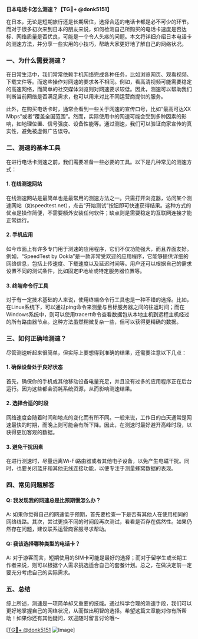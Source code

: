 **日本电话卡怎么测速？【TG💪+ @donk5151】**

在日本，无论是短期旅行还是长期居住，选择合适的电话卡都是必不可少的环节。而对于很多初次来到日本的朋友来说，如何检测自己所购买的电话卡速度是否达标、网络质量是否优良，可能是一个令人头疼的问题。本文将详细介绍日本电话卡的测速方法，并分享一些实用的小技巧，帮助大家更好地了解自己的网络状况。

### 一、为什么需要测速？

在日常生活中，我们常常依赖手机网络完成各种任务，比如浏览网页、观看视频、下载文件等。而这些操作对网速的要求各不相同。例如，看高清视频可能需要稳定的高速网络，而简单的社交媒体浏览则对网速要求较低。因此，测速可以帮助我们判断当前网络是否满足需求，也可以用来对比不同运营商提供的服务。

此外，在购买电话卡时，通常会看到一些关于网速的宣传口号，比如“最高可达XX Mbps”或者“覆盖全国范围”。然而，实际使用中的网速可能会受到多种因素的影响，如地理位置、信号强度、设备性能等。通过测速，我们可以验证商家宣传的真实性，避免被虚假广告误导。

### 二、测速的基本工具

在进行电话卡测速之前，我们需要准备一些必要的工具。以下是几种常见的测速方式：

#### 1. 在线测速网站
在线测速网站是最简单也是最常用的测速方法之一。只需打开浏览器，访问某个测速网站（如speedtest.net），点击“开始测试”按钮即可快速获得结果。这种方式的优点是操作简便，不需要额外安装任何软件；缺点则是需要稳定的互联网连接才能正常运行。

#### 2. 手机应用
如今市面上有许多专门用于测速的应用程序，它们不仅功能强大，而且界面友好。例如，“SpeedTest by Ookla”是一款非常受欢迎的应用程序，它能够提供详细的网络信息，包括上传速度、下载速度以及延迟时间等。用户还可以根据自己的需求设置不同的测试条件，比如固定IP地址或特定服务器位置等。

#### 3. 终端命令行工具
对于有一定技术基础的人来说，使用终端命令行工具也是一种不错的选择。比如，在Linux系统下，可以通过ping命令来测量与目标服务器之间的往返时间；而在Windows系统中，则可以使用tracert命令查看数据包从本地主机到远程主机经过的所有路由器节点。这种方法虽然稍微复杂一些，但可以获得更精确的数据。

### 三、如何正确地测速？

尽管测速听起来很简单，但实际上要想得到准确的结果，还需要注意以下几点：

#### 1. 确保设备处于良好状态
首先，确保你的手机或其他移动设备电量充足，并且没有过多的应用程序正在后台运行。因为这些都会消耗系统资源，从而影响测速结果。

#### 2. 选择合适的时段
网络速度会随着时间和地点的变化而有所不同。一般来说，工作日的白天通常是网速最快的时期，而晚上则可能会有所下降。因此，在测速时最好避开高峰时段，以获得更加客观的数据。

#### 3. 避免干扰因素
在进行测速时，尽量远离Wi-Fi路由器或者其他电子设备，以免产生电磁干扰。同时，也要关闭蓝牙和其他无线连接功能，以便专注于测量蜂窝数据的表现。

### 四、常见问题解答

#### Q: 我发现我的网速总是比预期慢怎么办？
A: 如果你觉得自己的网速低于预期，首先要检查一下是否有其他人在使用相同的网络线路。其次，尝试更换不同的时间段再次测试，看看是否存在偶然性。如果仍然存在问题，建议联系运营商客服寻求帮助。

#### Q: 我该选择哪种类型的电话卡？
A: 对于游客而言，短期使用的SIM卡可能是最好的选择；而对于留学生或长期工作者来说，则可以根据个人需求挑选适合自己的套餐计划。总之，在做决定前一定要充分考虑自己的实际需求。

### 五、总结

综上所述，测速是一项简单却又重要的技能。通过科学合理的测速手段，我们可以更好地掌握自己的网络状况，从而做出明智的选择。希望这篇文章能对你有所帮助！如果你还有其他疑问，欢迎随时留言讨论哦～

[[TG💪+ @donk5151](https://t.me/s/donk5151) ![Image](https://i.postimg.cc/rwNCRYN7/Snipaste-2025-04-30-17-27-05.png)]